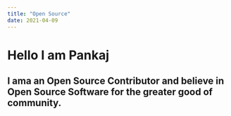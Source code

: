 ```yaml
---
title: "Open Source"
date: 2021-04-09
---
```

# Hello I am Pankaj
## I ama an Open Source Contributor and believe in Open Source Software for the greater good of community. 
